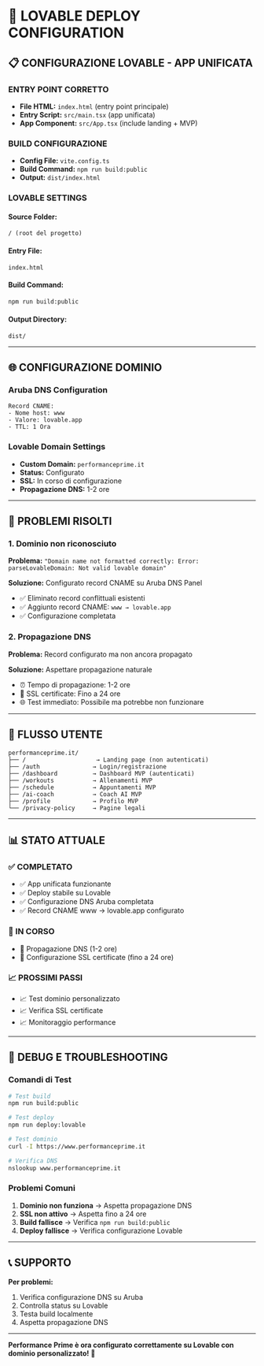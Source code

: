 # 🚀 LOVABLE DEPLOY CONFIGURATION

## 📋 CONFIGURAZIONE LOVABLE - APP UNIFICATA

### **ENTRY POINT CORRETTO**
- **File HTML:** `index.html` (entry point principale)
- **Entry Script:** `src/main.tsx` (app unificata)
- **App Component:** `src/App.tsx` (include landing + MVP)

### **BUILD CONFIGURAZIONE**
- **Config File:** `vite.config.ts`
- **Build Command:** `npm run build:public`
- **Output:** `dist/index.html`

### **LOVABLE SETTINGS**

#### **Source Folder:**
```
/ (root del progetto)
```

#### **Entry File:**
```
index.html
```

#### **Build Command:**
```bash
npm run build:public
```

#### **Output Directory:**
```
dist/
```

---

## 🌐 CONFIGURAZIONE DOMINIO

### **Aruba DNS Configuration**
```
Record CNAME:
- Nome host: www
- Valore: lovable.app
- TTL: 1 Ora
```

### **Lovable Domain Settings**
- **Custom Domain:** `performanceprime.it`
- **Status:** Configurato
- **SSL:** In corso di configurazione
- **Propagazione DNS:** 1-2 ore

---

## 🚨 PROBLEMI RISOLTI

### **1. Dominio non riconosciuto**
**Problema:** `"Domain name not formatted correctly: Error: parseLovableDomain: Not valid lovable domain"`

**Soluzione:** Configurato record CNAME su Aruba DNS Panel
- ✅ Eliminato record conflittuali esistenti
- ✅ Aggiunto record CNAME: `www → lovable.app`
- ✅ Configurazione completata

### **2. Propagazione DNS**
**Problema:** Record configurato ma non ancora propagato

**Soluzione:** Aspettare propagazione naturale
- ⏰ Tempo di propagazione: 1-2 ore
- 🔄 SSL certificate: Fino a 24 ore
- 🌐 Test immediato: Possibile ma potrebbe non funzionare

---

## 🎯 FLUSSO UTENTE

```
performanceprime.it/
├── /                    → Landing page (non autenticati)
├── /auth               → Login/registrazione
├── /dashboard          → Dashboard MVP (autenticati)
├── /workouts           → Allenamenti MVP
├── /schedule           → Appuntamenti MVP
├── /ai-coach           → Coach AI MVP
├── /profile            → Profilo MVP
└── /privacy-policy     → Pagine legali
```

---

## 📊 STATO ATTUALE

### **✅ COMPLETATO**
- ✅ App unificata funzionante
- ✅ Deploy stabile su Lovable
- ✅ Configurazione DNS Aruba completata
- ✅ Record CNAME www → lovable.app configurato

### **🔄 IN CORSO**
- 🔄 Propagazione DNS (1-2 ore)
- 🔄 Configurazione SSL certificate (fino a 24 ore)

### **📈 PROSSIMI PASSI**
- 📈 Test dominio personalizzato
- 📈 Verifica SSL certificate
- 📈 Monitoraggio performance

---

## 🐛 DEBUG E TROUBLESHOOTING

### **Comandi di Test**
```bash
# Test build
npm run build:public

# Test deploy
npm run deploy:lovable

# Test dominio
curl -I https://www.performanceprime.it

# Verifica DNS
nslookup www.performanceprime.it
```

### **Problemi Comuni**
1. **Dominio non funziona** → Aspetta propagazione DNS
2. **SSL non attivo** → Aspetta fino a 24 ore
3. **Build fallisce** → Verifica `npm run build:public`
4. **Deploy fallisce** → Verifica configurazione Lovable

---

## 📞 SUPPORTO

**Per problemi:**
1. Verifica configurazione DNS su Aruba
2. Controlla status su Lovable
3. Testa build localmente
4. Aspetta propagazione DNS

---

**Performance Prime è ora configurato correttamente su Lovable con dominio personalizzato! 🚀** 